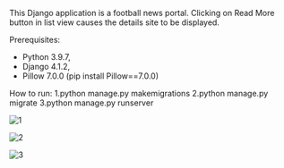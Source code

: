 This Django application is a football news portal. Clicking on Read More button in list view causes the details site to be displayed.

Prerequisites:

- Python 3.9.7,
- Django 4.1.2,
- Pillow 7.0.0 (pip install Pillow==7.0.0)

How to run: 1.python manage.py makemigrations 2.python manage.py migrate 3.python manage.py runserver








![1](https://user-images.githubusercontent.com/89083426/224526928-2f65e830-449b-4564-9f1d-45374e06095e.jpg)










![2](https://user-images.githubusercontent.com/89083426/224526930-ced86e78-9f69-419f-973e-59edfb3afb14.jpg)








![3](https://user-images.githubusercontent.com/89083426/224526933-80029edd-aae1-4af7-b798-e96857cffa70.jpg)






















